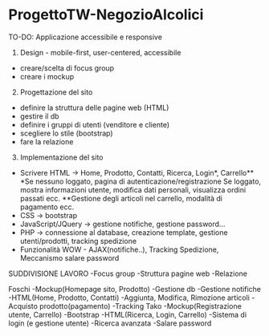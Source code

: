 # ProgettoTW-NegozioAlcolici
TO-DO:
Applicazione accessibile e responsive
1) Design - mobile-first, user-centered, accessibile
- creare/scelta di focus group
- creare i mockup
2) Progettazione del sito
- definire la struttura delle pagine web (HTML)
- gestire il db
- definire i gruppi di utenti (venditore e cliente)
- scegliere lo stile (bootstrap)
- fare la relazione
3) Implementazione del sito
- Scrivere HTML -> Home, Prodotto, Contatti, Ricerca, Login*, Carrello**
*Se nessuno loggato, pagina di autenticazione/registrazione
Se loggato, mostra informazioni utente, modifica dati personali, visualizza ordini passati ecc.
**Gestione degli articoli nel carrello, modalità di pagamento ecc.
- CSS -> bootstrap
- JavaScript/JQuery -> gestione notifiche, gestione password...
- PHP -> connessione al database, creazione template, gestione utenti/prodotti, tracking spedizione
- Funzionalità WOW - AJAX(notifiche..), Tracking Spedizione, Meccanismo salare password

SUDDIVISIONE LAVORO
-Focus group
-Struttura pagine web
-Relazione

Foschi
-Mockup(Homepage sito, Prodotto)
-Gestione db
-Gestione notifiche
-HTML(Home, Prodotto, Contatti)
-Aggiunta, Modifica, Rimozione articoli
-Acquisto prodotto(pagamento)
-Tracking
Tako
-Mockup(Registrazione utente, Carrello)
-Bootstrap
-HTML(Ricerca, Login, Carrello)
-Sistema di login (e gestione utente)
-Ricerca avanzata
-Salare password